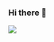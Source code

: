 ### Hi there 👋

<a href="https://dippingtodeepening.tistory.com/" target="_blank"><img src="https://img.shields.io/badge/Tistory-FFC100?style=flat-square&logo=BLOG&logoColor=black"/></a>
